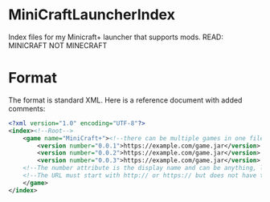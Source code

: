 # MiniCraftLauncherIndex
Index files for my Minicraft+ launcher that supports mods. READ: MINICRAFT NOT MINECRAFT

# Format
The format is standard XML. Here is a reference document with added comments:
```XML
<?xml version="1.0" encoding="UTF-8"?>
<index><!--Root-->
	<game name="MiniCraft+"><!--there can be multiple games in one file, right now the launcher doesn't separate these well-->
		<version number="0.0.1">https://example.com/game.jar</version>
		<version number="0.0.2">https://example.com/game.jar</version>
		<version number="0.0.3">https://example.com/game.jar</version>
    <!--The number attribute is the display name and can be anything, letters, numbers or both.-->
    <!--The URL must start with http:// or https:// but does not have to end with ".jar" as long as the link directly downloads the jar (so no url shorteners)-->
	</game>
</index>
```
